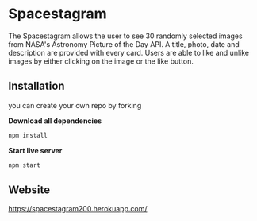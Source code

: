 # Spacestagram

The Spacestagram allows the user to see 30 randomly selected images from NASA's Astronomy Picture of the Day API. A title, photo, date and description are provided with every card. Users are able to like and unlike images by either clicking on the image or the like button. 

## Installation
you can create your own repo by forking 

**Download all dependencies**
```bash
npm install
```

**Start live server**
```bash
npm start
```

## Website

https://spacestagram200.herokuapp.com/


